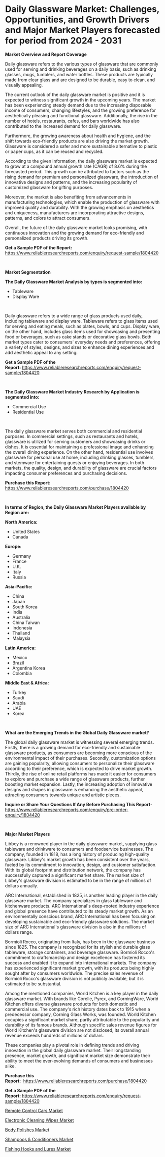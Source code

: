 <p><h1>Daily Glassware Market: Challenges, Opportunities, and Growth Drivers and Major Market Players forecasted for period from 2024 - 2031</h1></p><p><strong>Market Overview and Report Coverage</strong></p>
<p><p>Daily glassware refers to the various types of glassware that are commonly used for serving and drinking beverages on a daily basis, such as drinking glasses, mugs, tumblers, and water bottles. These products are typically made from clear glass and are designed to be durable, easy to clean, and visually appealing.</p><p>The current outlook of the daily glassware market is positive and it is expected to witness significant growth in the upcoming years. The market has been experiencing steady demand due to the increasing disposable income of consumers, changing lifestyles, and the growing preference for aesthetically pleasing and functional glassware. Additionally, the rise in the number of hotels, restaurants, cafes, and bars worldwide has also contributed to the increased demand for daily glassware.</p><p>Furthermore, the growing awareness about health and hygiene, and the shift towards eco-friendly products are also driving the market growth. Glassware is considered a safer and more sustainable alternative to plastic or paper cups, as it can be reused and recycled.</p><p>According to the given information, the daily glassware market is expected to grow at a compound annual growth rate (CAGR) of 8.6% during the forecasted period. This growth can be attributed to factors such as the rising demand for premium and personalized glassware, the introduction of innovative designs and patterns, and the increasing popularity of customized glassware for gifting purposes.</p><p>Moreover, the market is also benefiting from advancements in manufacturing technologies, which enable the production of glassware with improved quality and durability. With the growing emphasis on aesthetics and uniqueness, manufacturers are incorporating attractive designs, patterns, and colors to attract consumers.</p><p>Overall, the future of the daily glassware market looks promising, with continuous innovation and the growing demand for eco-friendly and personalized products driving its growth.</p></p>
<p><strong>Get a Sample PDF of the Report:</strong> <a href="https://www.reliableresearchreports.com/enquiry/request-sample/1804420">https://www.reliableresearchreports.com/enquiry/request-sample/1804420</a></p>
<p>&nbsp;</p>
<p><strong>Market Segmentation</strong></p>
<p><strong>The Daily Glassware Market Analysis by types is segmented into:</strong></p>
<p><ul><li>Tableware</li><li>Display Ware</li></ul></p>
<p>&nbsp;</p>
<p><p>Daily glassware refers to a wide range of glass products used daily, including tableware and display ware. Tableware refers to glass items used for serving and eating meals, such as plates, bowls, and cups. Display ware, on the other hand, includes glass items used for showcasing and presenting food or beverages, such as cake stands or decorative glass bowls. Both market types cater to consumers' everyday needs and preferences, offering a variety of styles, designs, and sizes to enhance dining experiences and add aesthetic appeal to any setting.</p></p>
<p><strong>Get a Sample PDF of the Report:</strong>&nbsp;<a href="https://www.reliableresearchreports.com/enquiry/request-sample/1804420">https://www.reliableresearchreports.com/enquiry/request-sample/1804420</a></p>
<p>&nbsp;</p>
<p><strong>The Daily Glassware Market Industry Research by Application is segmented into:</strong></p>
<p><ul><li>Commercial Use</li><li>Residential Use</li></ul></p>
<p>&nbsp;</p>
<p><p>The daily glassware market serves both commercial and residential purposes. In commercial settings, such as restaurants and hotels, glassware is utilized for serving customers and showcasing drinks or dishes. It is essential for maintaining a professional image and enhancing the overall dining experience. On the other hand, residential use involves glassware for personal use at home, including drinking glasses, tumblers, and stemware for entertaining guests or enjoying beverages. In both markets, the quality, design, and durability of glassware are crucial factors impacting consumer preferences and purchasing decisions.</p></p>
<p><strong>Purchase this Report:</strong>&nbsp; <a href="https://www.reliableresearchreports.com/purchase/1804420">https://www.reliableresearchreports.com/purchase/1804420</a></p>
<p>&nbsp;</p>
<p><strong>In terms of Region, the Daily Glassware Market Players available by Region are:</strong></p>
<p>
    <p> <strong> North America: </strong>
        <ul>
            <li>United States</li>
            <li>Canada</li>
        </ul>
        </p> 
    <p> <strong> Europe: </strong>
        <ul>
            <li>Germany</li>
            <li>France</li>
            <li>U.K.</li>
            <li>Italy</li>
            <li>Russia</li>
        </ul>
        </p> 
    <p> <strong> Asia-Pacific: </strong>
        <ul>
            <li>China</li>
            <li>Japan</li>
            <li>South Korea</li>
            <li>India</li>
            <li>Australia</li>
            <li>China Taiwan</li>
            <li>Indonesia</li>
            <li>Thailand</li>
            <li>Malaysia</li>
        </ul>
        </p> 
    <p> <strong> Latin America: </strong>
        <ul>
            <li>Mexico</li>
            <li>Brazil</li>
            <li>Argentina Korea</li>
            <li>Colombia</li>
        </ul>
        </p> 
    <p> <strong> Middle East & Africa: </strong>
        <ul>
            <li>Turkey</li>
            <li>Saudi</li>
            <li>Arabia</li>
            <li>UAE</li>
            <li>Korea</li>
        </ul>
    </p>
    </p>
<p>&nbsp;</p>
<p><strong>What are the Emerging Trends in the Global Daily Glassware market?</strong></p>
<p><p>The global daily glassware market is witnessing several emerging trends. Firstly, there is a growing demand for eco-friendly and sustainable glassware products, as consumers are becoming more conscious of the environmental impact of their purchases. Secondly, customization options are gaining popularity, allowing consumers to personalize their glassware according to their preference, which is expected to drive market growth. Thirdly, the rise of online retail platforms has made it easier for consumers to explore and purchase a wide range of glassware products, further boosting market expansion. Lastly, the increasing adoption of innovative designs and shapes in glassware is enhancing the aesthetic appeal, attracting consumers towards unique and artistic pieces.</p></p>
<p><strong>Inquire or Share Your Questions If Any Before Purchasing This Report</strong>- <a href="https://www.reliableresearchreports.com/enquiry/pre-order-enquiry/1804420">https://www.reliableresearchreports.com/enquiry/pre-order-enquiry/1804420</a></p>
<p>&nbsp;</p>
<p><strong>Major Market Players</strong></p>
<p><p>Libbey is a renowned player in the daily glassware market, supplying glass tableware and drinkware to consumers and foodservice businesses. The company, founded in 1818, has a long history of producing high-quality glassware. Libbey's market growth has been consistent over the years, fueled by its commitment to innovation, design, and customer satisfaction. With its global footprint and distribution network, the company has successfully captured a significant market share. The market size of Libbey's glassware division is estimated to be in the range of millions of dollars annually.</p><p>ARC International, established in 1825, is another leading player in the daily glassware market. The company specializes in glass tableware and kitchenware products. ARC International's deep-rooted industry experience and global presence have contributed to its steady market growth. As an environmentally conscious brand, ARC International has been focusing on developing sustainable and eco-friendly glassware solutions. The market size of ARC International's glassware division is also in the millions of dollars range.</p><p>Bormioli Rocco, originating from Italy, has been in the glassware business since 1825. The company is recognized for its stylish and durable glass tableware, storage containers, and beverage glassware. Bormioli Rocco's commitment to craftsmanship and design excellence has fostered its success and enabled it to expand into international markets. The company has experienced significant market growth, with its products being highly sought after by consumers worldwide. The precise sales revenue of Bormioli Rocco's glassware division is not publicly available, but it is estimated to be substantial.</p><p>Among the mentioned companies, World Kitchen is a key player in the daily glassware market. With brands like Corelle, Pyrex, and CorningWare, World Kitchen offers diverse glassware products for both domestic and commercial use. The company's rich history dates back to 1915 when a predecessor company, Corning Glass Works, was founded. World Kitchen occupies a significant market share, partly attributable to the popularity and durability of its famous brands. Although specific sales revenue figures for World Kitchen's glassware division are not disclosed, its overall annual revenue exceeds hundreds of millions of dollars.</p><p>These companies play a pivotal role in defining trends and driving innovation in the global daily glassware market. Their longstanding presence, market growth, and significant market size demonstrate their ability to meet the ever-evolving demands of consumers and businesses alike.</p></p>
<p><strong>Purchase this Report:</strong>&nbsp;&nbsp;<a href="https://www.reliableresearchreports.com/purchase/1804420">https://www.reliableresearchreports.com/purchase/1804420</a></p>
<p></p>
<p><strong>Get a Sample PDF of the Report:</strong>&nbsp;<a href="https://www.reliableresearchreports.com/enquiry/request-sample/1804420">https://www.reliableresearchreports.com/enquiry/request-sample/1804420</a></p>
<p><p><a href="https://github.com/provorikovar/Market-Research-Report-List-2/blob/main/remote-control-cars-market.md">Remote Control Cars Market</a></p><p><a href="https://github.com/marloy8/Market-Research-Report-List-2/blob/main/electronic-cleaning-wipes-market.md">Electronic Cleaning Wipes Market</a></p><p><a href="https://github.com/aliciawhite5576/Market-Research-Report-List-2/blob/main/body-polishes-market.md">Body Polishes Market</a></p><p><a href="https://github.com/mahnoor2003/Market-Research-Report-List-2/blob/main/shampoos-conditioners-market.md">Shampoos & Conditioners Market</a></p><p><a href="https://github.com/abdelrhmankishk22/Market-Research-Report-List-2/blob/main/fishing-hooks-and-lures-market.md">Fishing Hooks and Lures Market</a></p></p>